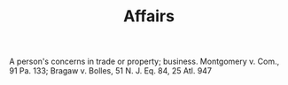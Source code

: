 ---
title: Affairs
permalink: "/definitions/affairs.html"
body: A person's concerns in trade or property; business. Montgomery v. Com., 91 Pa.
  133; Bragaw v. Bolles, 51 N. J. Eq. 84, 25 Atl. 947
published_at: '2018-07-07'
layout: post
---